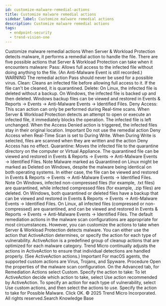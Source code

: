 ```yaml
---
id: customize-malware-remedial-actions
title: Customize malware remedial actions
sidebar_label: Customize malware remedial actions
description: Customize malware remedial actions
tags:
  - endpoint-security
  - trend-vision-one
---
```


 Customize malware remedial actions When Server & Workload Protection detects malware, it performs a remedial action to handle the file. There are five possible actions that Server & Workload Protection can take when it encounters malware: Pass: Allows full access to the infected file without doing anything to the file. (An Anti-Malware Event is still recorded.) WARNING The remedial action Pass should never be used for a possible virus. Clean: Cleans an infected file before allowing full access to it. If the file can't be cleaned, it is quarantined. Delete: On Linux, the infected file is deleted without a backup. On Windows, the infected file is backed up and then deleted. Windows backup files can be viewed and restored in Events & Reports → Events → Anti-Malware Events → Identified Files. Deny Access: This scan action can only be performed during Real-time scans. When Server & Workload Protection detects an attempt to open or execute an infected file, it immediately blocks the operation. The infected file is left unchanged. When the Access Denied action is triggered, the infected files stay in their original location. Important Do not use the remedial action Deny Access when Real-Time Scan is set to During Write. When During Write is selected, files are scanned when they are written and the action Deny Access has no effect. Quarantine: Moves the infected file to the quarantine directory on the computer or Virtual Appliance. The quarantined file can be viewed and restored in Events & Reports → Events → Anti-Malware Events → Identified Files. Note Malware marked as Quarantined on Linux might be marked as Deleted on Windows, despite the malware being identical on both operating systems. In either case, the file can be viewed and restored in Events & Reports → Events → Anti-Malware Events → Identified Files. Note On Windows, infected non-compressed files (for example, .txt files) are quarantined, while infected compressed files (for example, .zip files) are deleted. On Windows, both quarantined or deleted files have a backup that can be viewed and restored in Events & Reports → Events → Anti-Malware Events → Identified Files. On Linux, all infected files (compressed or non-compressed) are quarantined, and can be viewed and restored in Events & Reports → Events → Anti-Malware Events → Identified Files. The default remediation actions in the malware scan configurations are appropriate for most circumstances. However, you can customize the actions to take when Server & Workload Protection detects malware. You can either use the action that ActiveAction determines, or specify the action for each type of vulnerability. ActiveAction is a predefined group of cleanup actions that are optimized for each malware category. Trend Micro continually adjusts the actions in ActiveAction to ensure that individual detections are handled properly. (See ActiveAction actions.) Important For macOS agents, the supported custom actions are Virus, Trojans, and Spyware. Procedure Open the properties of the malware scan configuration. On the Advanced tab, for Remediation Actions select Custom. Specify the action to take: To let ActiveAction decide which action to take, select Use action recommended by ActiveAction. To specify an action for each type of vulnerability, select Use custom actions, and then select the actions to use. Specify the action to take for Possible Malware. Click OK. © 2025 Trend Micro Incorporated. All rights reserved.Search Knowledge Base